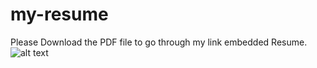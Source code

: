 # my-resume
Please Download the PDF file to go through my link embedded Resume. 
![alt text](https://github.com/cbiswas32/my-resume/blob/main/ChinmoyBiswasResume.png?raw=true)


